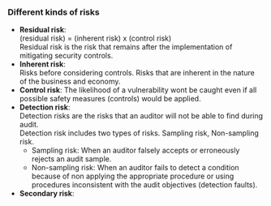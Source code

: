 ### Different kinds of risks
- **Residual risk**:  
  (residual risk) = (inherent risk) x (control risk)  
  Residual risk is the risk that remains after the implementation of mitigating security controls.
- **Inherent risk**:  
  Risks before considering controls. Risks that are inherent in the nature of the business and economy.
- **Control risk**:
  The likelihood of a vulnerability wont be caught even if all possible safety measures (controls) would be applied.
- **Detection risk**:  
  Detection risks are the risks that an auditor will not be able to find during audit.  
  Detection risk includes two types of risks. Sampling risk, Non-sampling risk.
  + Sampling risk: When an auditor falsely accepts or erroneously rejects an audit sample.
  + Non-sampling risk: When an auditor fails to detect a condition because of non applying the appropriate procedure or using procedures inconsistent with the audit objectives (detection faults).
- **Secondary risk**:  
<!--stackedit_data:
eyJoaXN0b3J5IjpbNzc0NDA2NzIyLC0yMDY0MTQ3ODQ2LDcyND
g3NDIxLDEzMjAyODI4MTMsMTQzNzU1OTUxNCwtODg2NzU4Mzkz
LDE1ODg0NTgzNzgsLTM0OTgxODQzNywzOTA5ODE2MTVdfQ==
-->